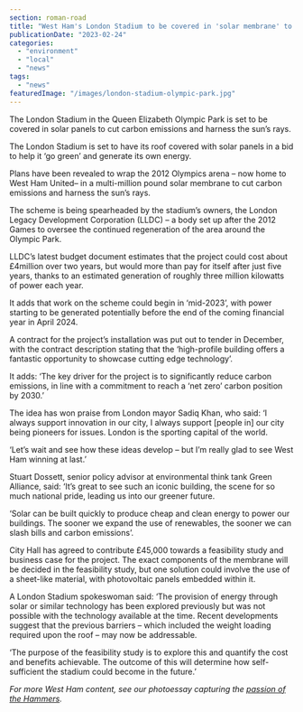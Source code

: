 ```yaml
---
section: roman-road
title: "West Ham's London Stadium to be covered in 'solar membrane' to save energy"
publicationDate: "2023-02-24"
categories: 
  - "environment"
  - "local"
  - "news"
tags: 
  - "news"
featuredImage: "/images/london-stadium-olympic-park.jpg"
---
```


The London Stadium in the Queen Elizabeth Olympic Park is set to be covered in solar panels to cut carbon emissions and harness the sun’s rays. 

The London Stadium is set to have its roof covered with solar panels in a bid to help it ‘go green’ and generate its own energy.

Plans have been revealed to wrap the 2012 Olympics arena – now home to West Ham United– in a multi-million pound solar membrane to cut carbon emissions and harness the sun’s rays.

The scheme is being spearheaded by the stadium’s owners, the London Legacy Development Corporation (LLDC) – a body set up after the 2012 Games to oversee the continued regeneration of the area around the Olympic Park.

LLDC’s latest budget document estimates that the project could cost about £4million over two years, but would more than pay for itself after just five years, thanks to an estimated generation of roughly three million kilowatts of power each year.

It adds that work on the scheme could begin in ‘mid-2023’, with power starting to be generated potentially before the end of the coming financial year in April 2024.

A contract for the project’s installation was put out to tender in December, with the contract description stating that the ‘high-profile building offers a fantastic opportunity to showcase cutting edge technology’.

It adds: ‘The key driver for the project is to significantly reduce carbon emissions, in line with a commitment to reach a ‘net zero’ carbon position by 2030.’

The idea has won praise from London mayor Sadiq Khan, who said: ‘I always support innovation in our city, I always support \[people in\] our city being pioneers for issues. London is the sporting capital of the world.

‘Let’s wait and see how these ideas develop – but I’m really glad to see West Ham winning at last.’

Stuart Dossett, senior policy advisor at environmental think tank Green Alliance, said: ‘It’s great to see such an iconic building, the scene for so much national pride, leading us into our greener future.

‘Solar can be built quickly to produce cheap and clean energy to power our buildings. The sooner we expand the use of renewables, the sooner we can slash bills and carbon emissions’.

City Hall has agreed to contribute £45,000 towards a feasibility study and business case for the project. The exact components of the membrane will be decided in the feasibility study, but one solution could involve the use of a sheet-like material, with photovoltaic panels embedded within it.

A London Stadium spokeswoman said: ‘The provision of energy through solar or similar technology has been explored previously but was not possible with the technology available at the time. Recent developments suggest that the previous barriers – which included the weight loading required upon the roof – may now be addressable.

‘The purpose of the feasibility study is to explore this and quantify the cost and benefits achievable. The outcome of this will determine how self-sufficient the stadium could become in the future.’

_For more West Ham content, see our photoessay capturing the [passion of the Hammers](https://romanroadlondon.com/faces-west-ham-football-jose-da-luz-photoessay/)._

